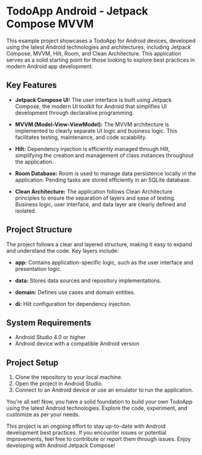 # TodoApp Android - Jetpack Compose MVVM

This example project showcases a TodoApp for Android devices, developed using the latest Android technologies and architectures, including Jetpack Compose, MVVM, Hilt, Room, and Clean Architecture. This application serves as a solid starting point for those looking to explore best practices in modern Android app development.

## Key Features

- **Jetpack Compose UI:** The user interface is built using Jetpack Compose, the modern UI toolkit for Android that simplifies UI development through declarative programming.

- **MVVM (Model-View-ViewModel):** The MVVM architecture is implemented to clearly separate UI logic and business logic. This facilitates testing, maintenance, and code scalability.

- **Hilt:** Dependency injection is efficiently managed through Hilt, simplifying the creation and management of class instances throughout the application.

- **Room Database:** Room is used to manage data persistence locally in the application. Pending tasks are stored efficiently in an SQLite database.

- **Clean Architecture:** The application follows Clean Architecture principles to ensure the separation of layers and ease of testing. Business logic, user interface, and data layer are clearly defined and isolated.

## Project Structure

The project follows a clear and layered structure, making it easy to expand and understand the code. Key layers include:

- **app:** Contains application-specific logic, such as the user interface and presentation logic.

- **data:** Stores data sources and repository implementations.

- **domain:** Defines use cases and domain entities.

- **di:** Hilt configuration for dependency injection.

## System Requirements

- Android Studio 4.0 or higher
- Android device with a compatible Android version

## Project Setup

1. Clone the repository to your local machine.
2. Open the project in Android Studio.
3. Connect to an Android device or use an emulator to run the application.

You're all set! Now, you have a solid foundation to build your own TodoApp using the latest Android technologies. Explore the code, experiment, and customize as per your needs.

This project is an ongoing effort to stay up-to-date with Android development best practices. If you encounter issues or potential improvements, feel free to contribute or report them through issues. Enjoy developing with Android Jetpack Compose!
